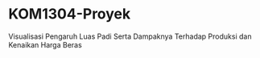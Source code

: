 # KOM1304-Proyek
Visualisasi Pengaruh Luas Padi Serta Dampaknya Terhadap Produksi dan Kenaikan Harga Beras
